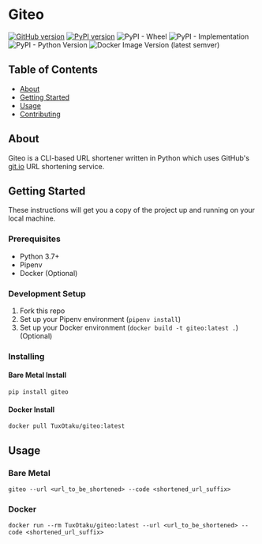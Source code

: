 # Giteo

[![GitHub version](https://badge.fury.io/gh/BoxingOctopus%2Fgiteo.svg)](https://badge.fury.io/gh/BoxingOctopus%2Fgiteo)
[![PyPI version](https://badge.fury.io/py/giteo.svg)](https://badge.fury.io/py/giteo)
![PyPI - Wheel](https://img.shields.io/pypi/wheel/giteo)
![PyPI - Implementation](https://img.shields.io/pypi/implementation/giteo)
![PyPI - Python Version](https://img.shields.io/pypi/pyversions/giteo)
![Docker Image Version (latest semver)](https://img.shields.io/docker/v/tuxotaku/giteo)

## Table of Contents

- [About](#about)
- [Getting Started](#getting_started)
- [Usage](#usage)
- [Contributing](../CONTRIBUTING.md)

## About <a name = "about"></a>

Giteo is a CLI-based URL shortener written in Python which uses GitHub's [git.io](https://git.io) URL shortening service.

## Getting Started <a name = "getting_started"></a>

These instructions will get you a copy of the project up and running on your local machine.

### Prerequisites

- Python 3.7+
- Pipenv
- Docker (Optional)

### Development Setup

1. Fork this repo
2. Set up your Pipenv environment (`pipenv install`)
3. Set up your Docker environment (`docker build -t giteo:latest .`) (Optional)

### Installing

#### Bare Metal Install

`pip install giteo`

#### Docker Install

`docker pull TuxOtaku/giteo:latest`

## Usage <a name = "usage"></a>

### Bare Metal

`giteo --url <url_to_be_shortened> --code <shortened_url_suffix>`

### Docker
`docker run --rm TuxOtaku/giteo:latest --url <url_to_be_shortened> --code <shortened_url_suffix>`
